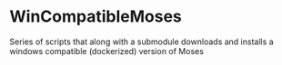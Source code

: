 # WinCompatibleMoses
Series of scripts that along with a submodule downloads and installs a windows compatible (dockerized) version of Moses
